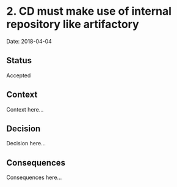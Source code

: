 # 2. CD must make use of internal repository like artifactory

Date: 2018-04-04

## Status

Accepted

## Context

Context here...

## Decision

Decision here...

## Consequences

Consequences here...
